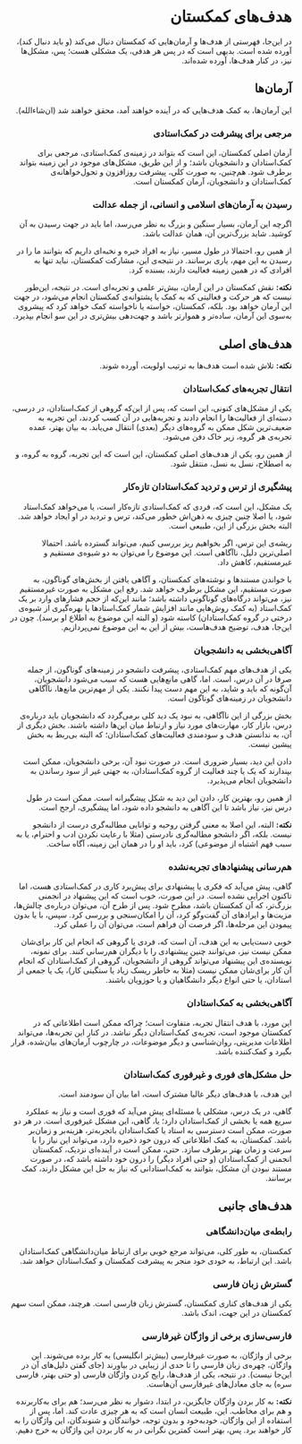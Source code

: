<div dir="rtl">

# هدف‌های کمکستان

در این‌جا، فهرستی از هدف‌ها و آرمان‌هایی که کمکستان دنبال می‌کند (و باید دنبال کند)، آورده شده است. بدیهی است که در پس هر هدفی، یک مشکلی هست؛ پس، مشکل‌ها نیز، در کنار هدف‌ها، آورده شده‌اند.

## آرمان‌ها

این آرمان‌ها، به کمک هدف‌هایی که در آینده خواهند آمد، محقق خواهند شد (ان‌شاءالله).

### مرجعی برای پیشرفت در کمک‌استادی

آرمان اصلی کمکستان، این است که بتواند در زمینه‌ی کمک‌استادی، مرجعی برای کمک‌استادان و دانشجویان باشد؛ و از این طریق، مشکل‌های موجود در این زمینه بتواند برطرف شود. هم‌چنین، به صورت کلی، پیشرفت روزافزون و تحول‌خواهانه‌ی کمک‌استادان و دانشجویان، آرمان کمکستان است.

### رسیدن به آرمان‌های اسلامی و انسانی، از جمله عدالت

اگرچه این آرمان، بسیار سنگین و بزرگ به نظر می‌رسد، اما باید در جهت رسیدن به آن کوشید. شاید بزرگ‌ترین آن، همان عدالت باشد.

از همین رو، احتمالا در طول مسیر، نیاز به افراد خبره و نخبه‌ای داریم که بتوانند ما را در رسیدن به این مهم، یاری برسانند. در نتیجه‌ی این، مشارکت کمکستان، نباید تنها به افرادی که در همین زمینه فعالیت دارند، بسنده کرد.

**نکته:** نقش کمکستان در این آرمان، بیش‌تر علمی و تجربه‌ای است. در نتیجه، این‌طور نیست که هر حرکت و فعالیتی که به کمک یا پشتوانه‌ی کمکستان انجام می‌شود، در جهت این آرمان خواهد بود. بلکه، کمکستان، خواسته یا ناخواسته کمک خواهد کرد که پیشروی به‌سوی این آرمان، ساده‌تر و هموارتر باشد و جهت‌دهی بیش‌تری در این سو انجام بپذیرد.

## هدف‌های اصلی

**نکته:** تلاش شده است هدف‌ها به ترتیب اولویت، آورده شوند.

### انتقال تجربه‌های کمک‌استادان

یکی از مشکل‌های کنونی، این است که، پس از این‌که گروهی از کمک‌استادان، در درسی، دسته‌ای از فعالیت‌ها را انجام دادند و تجربه‌هایی در آن کسب کردند، این تجربه به ضعیف‌ترین شکل ممکن به گروه‌های دیگر (بعدی) انتقال می‌یابد. به بیان بهتر، عمده تجربه‌ی هر گروه، زیر خاک دفن می‌شود.

از همین رو، یکی از هدف‌های اصلی کمکستان، این است که این تجربه، گروه به گروه، و به اصطلاح، نسل به نسل، منتقل شود.

### پیشگیری از ترس و تردید کمک‌استادان تازه‌کار

یک مشکل، این است که، فردی که کمک‌استادی تازه‌کار است، یا می‌خواهد کمک‌استاد شود، یا اصلا چنین چیزی به ذهن‌اش خطور می‌کند، ترس و تردید در او ایجاد خواهد شد. البته بخش بزرگی از این، طبیعی است.

ریشه‌ی این ترس، اگر بخواهیم ریز بررسی کنیم، می‌تواند گسترده باشد. احتمالا اصلی‌ترین دلیل، ناآگاهی است. این موضوع را می‌توان به دو شیوه‌ی مستقیم و غیرمستقیم، کاهش داد.

با خواندن مستندها و نوشته‌های کمکستان، و آگاهی یافتن از بخش‌های گوناگون، به صورت مستقیم، این مشکل برطرف خواهد شد. رفع این مشکل به صورت غیرمستقیم نیز، می‌تواند درگاه‌های گوناگونی داشته باشد؛ مانند این‌که از حجم فشارهای وارد بر یک کمک‌استاد (به کمک روش‌هایی مانند افزایش شمار کمک‌استادها یا بهره‌گیری از شیوه‌ی درختی در گروه کمک‌استادان) کاسته شود (و البته این موضوع به اطلاع او برسد). چون در این‌جا، هدف، توضیح هدف‌هاست، بیش از این به این موضوع نمی‌پردازیم.

### آگاهی‌بخشی به دانشجویان

یکی از هدف‌های مهم کمک‌استادی، پیشرفت دانشجو در زمینه‌های گوناگون، از جمله صرفا در آن درس، است. اما، گاهی مانع‌هایی هست که سبب می‌شود دانشجویان، آن‌گونه که باید و شاید، به این مهم دست پیدا نکنند. یکی از مهم‌ترین مانع‌ها، ناآگاهی دانشجویان در زمینه‌های گوناگون است.

بخش بزرگی از این ناآگاهی، به نبود یک دید کلی برمی‌گردد که دانشجویان باید درباره‌ی درس، بازار کار، مهارت‌های مورد نیاز و ارتباط میان این‌ها داشته باشند. بخش دیگری از آن، به ندانستن هدف و سودمندی فعالیت‌های کمک‌استادان؛ که البته بی‌ربط به بخش پیشین نیست.

دادن این دید، بسیار ضروری است. در صورت نبود آن، برخی دانشجویان، ممکن است بپندارند که یک یا چند فعالیت از گروه کمک‌استادان، به جهتی غیر از سود رساندن به دانشجویان انجام می‌پذیرد.

از همین رو، بهترین کار، دادن این دید به شکل پیشگیرانه است. ممکن است در طول درس نیز، نیاز باشد تا این آگاهی به دانشجو داده شود، اما پیشگیری، ارجح است.

**نکته:** البته، این اصلا به معنی گرفتن روحیه و توانایی مطالبه‌گری درست از دانشجو نیست. بلکه، اگر دانشجو مطالبه‌گری نادرستی (مثلا با رعایت نکردن ادب و احترام، یا به سبب فهم اشتباه از موضوعی) کرد، باید او را در همان این زمینه، آگاه ساخت.

### هم‌رسانی پیشنهادهای تجربه‌نشده

گاهی، پیش می‌آید که فکری یا پیشنهادی برای پیش‌برد کاری در کمک‌استادی هست، اما تاکنون اجرایی نشده است. در این صورت، خوب است که این پیشنهاد در انجمنی بزرگ‌تر، که آن کمکستان باشد، مطرح شود. پس از طرح آن، می‌توان درباره‌ی چالش‌ها، مزیت‌ها و ایرادهای آن گفت‌وگو کرد، آن را امکان‌سنجی و بررسی کرد. سپس، با یا بدون پیمودن این مرحله‌ها، اگر فرصت آن فراهم است، می‌توان آن را عملی کرد.

خوبی دست‌یابی به این هدف، آن است که، فردی یا گروهی که انجام این کار برای‌شان ممکن نیست نیز، می‌توانند چنین پیشنهادی را با دیگران هم‌رسانی کنند. برای نمونه، نویسنده‌ی این پیشنهاد می‌تواند گروهی از دانشجویان، گروهی از کمک‌استادان که انجام آن کار برای‌شان ممکن نیست (مثلا به خاطر ریسک زیاد یا سنگینی کار)، یک یا جمعی از استادان، یا حتی انواع دیگر دانشگاهیان و یا حوزویان باشند.

### آگاهی‌بخشی به کمک‌استادان

این مورد، با هدف انتقال تجربه، متفاوت است؛ چراکه ممکن است اطلاعاتی که در کمکستان موجود است، تجربه‌ی کمک‌استادان دیگر نباشد. در کنار این تجربه‌ها، می‌تواند اطلاعات مدیریتی، روان‌شناسی و دیگر موضوعات، در چارچوب آرمان‌های بیان‌شده، قرار بگیرد و کمک‌کننده باشد.

### حل مشکل‌های فوری و غیرفوری کمک‌استادان

این هدف، با هدف‌های دیگر غالبا مشترک است، اما بیان آن سودمند است.

گاهی، در یک درس، مشکلی یا مسئله‌ای پیش می‌آید که فوری است و نیاز به عملکرد سریع همه یا بخشی از کمک‌استادان دارد؛ یا، گاهی، این مشکل غیرفوری است. در هر دو صورت، ممکن است دسترسی به استاد یا کمک‌استادان باتجربه‌تر، هزینه‌بر و زمان‌بر باشد. کمکستان، به کمک اطلاعاتی که درون خود ذخیره دارد، می‌تواند این نیاز را با سرعت و زمان بهتر برطرف سازد. حتی، ممکن است در آینده‌ای نزدیک، کمکستان انجمنی از کمک‌استادان (و حتی افراد دیگر) را درون خود داشته باشد که، در صورت مستند نبودن آن مشکل، بتوانند به کمک‌استادانی که نیاز به حل این مشکل دارند، کمک برسانند.

## هدف‌های جانبی

### رابطه‌ی میان‌دانشگاهی

کمکستان، به طور کلی، می‌تواند مرجع خوبی برای ارتباط میان‌دانشگاهی کمک‌استادان باشد. این ارتباط، به خودی خود منجر به پیشرفت کمکستان و کمک‌استادان خواهد شد.

### گسترش زبان فارسی

یکی از هدف‌های کناری کمکستان، گسترش زبان فارسی است. هرچند، ممکن است سهم کمکستان در این جهت، اندک باشد.

### فارسی‌سازی برخی از واژگان غیرفارسی

برخی از واژگان، به صورت غیرفارسی (بیش‌تر انگلیسی) به کار برده می‌شوند. این واژگان، چهره‌ی زبان فارسی را تا حدی از زیبایی در بیاورند (جای گفتن دلیل‌های آن در این‌جا نیست). در نتیجه، یکی از هدف‌ها، رایج کردن واژگان فارسی (و حتی بهتر، فارسی سره) به جای معادل‌های غیرفارسی آن‌هاست.

**نکته:** به کار بردن واژگان جایگزین، در ابتدا، دشوار به نظر می‌رسد؛ هم برای به‌کاربرنده و هم برای مخاطب. این، طبیعت انسان است که به هر چیزی عادت کند. اما، پس از استفاده از این واژگان، خودبه‌خود و بدون توجه، خوانندگان و شنوندگان، این واژگان را به کار خواهند برد. پس، بهتر است کمترین نگرانی در به کار بردن این واژگان به خرج دهیم.

</div>

